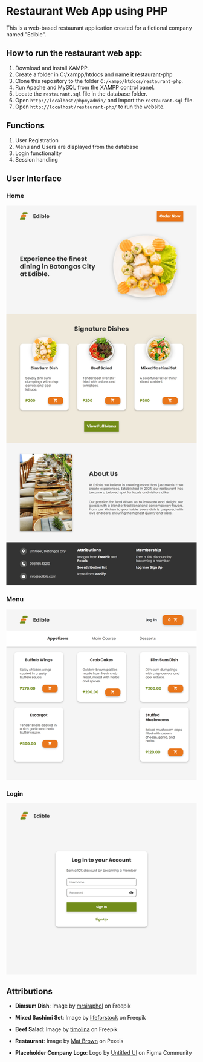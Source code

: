 # Restaurant Web App using PHP

This is a web-based restaurant application created for a fictional company named "Edible". 

## How to run the restaurant web app:

1. Download and install XAMPP.
2. Create a folder in C:/xampp/htdocs and name it restaurant-php
3. Clone this repository to the folder `C:/xampp/htdocs/restaurant-php`.
4. Run Apache and MySQL from the XAMPP control panel.
5. Locate the `restaurant.sql` file in the database folder.
6. Open `http://localhost/phpmyadmin/` and import the `restaurant.sql` file.
7. Open `http://localhost/restaurant-php/` to run the website.

## Functions

1. User Registration
2. Menu and Users are displayed from the database
3. Login functionality
4. Session handling

## User Interface

### Home
![Home Page](images/readme/home-page.png)

### Menu
![Menu Page](images/readme/menu-page.png)

### Login
![Login Page](images/readme/login-page.png)

## Attributions

- **Dimsum Dish**: Image by [mrsiraphol](https://www.freepik.com/free-photo/dim-sum_1123462.htm#query=food%20transparent&position=25&from_view=keyword&track=ais_user&uuid=b0d9d9ee-f0d8-4305-be2e-3d1101b4d92b) on Freepik

- **Mixed Sashimi Set**: Image by [lifeforstock](https://www.freepik.com/free-photo/mixed-sashimi-set_3521483.htm#from_view=detail_alsolike) on Freepik

- **Beef Salad**: Image by [timolina](https://www.freepik.com/free-photo/roasted-grilled-beef-liver-with-onion-tomatoes-salad_6932571.htm#fromView=search&page=1&position=29&uuid=e8e04e4a-10e0-426e-b67d-66dcf8afbb39) on Freepik

- **Restaurant**: Image by [Mat Brown](https://www.pexels.com/photo/close-up-photo-of-dinnerware-set-on-top-of-table-with-glass-cups-1395967/) on Pexels

- **Placeholder Company Logo**: Logo by [Untitled UI](https://www.figma.com/community/file/1159710650809705970/placeholder-company-logos-ui-kit-untitled-ui) on Figma Community